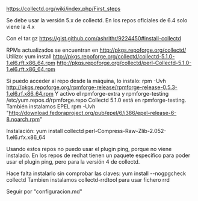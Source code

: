 https://collectd.org/wiki/index.php/First_steps

Se debe usar la versión 5.x de collectd. En los repos oficiales de 6.4 solo viene la 4.x

Con el tar.gz
https://gist.github.com/ashrithr/9224450#install-collectd

RPMs actualizados se encuentran en http://pkgs.repoforge.org/collectd/
Utilizo:
yum install http://pkgs.repoforge.org/collectd/collectd-5.1.0-1.el6.rft.x86_64.rpm http://pkgs.repoforge.org/collectd/perl-Collectd-5.1.0-1.el6.rft.x86_64.rpm


Si puedo acceder al repo desde la máquina, lo instalo:
rpm -Uvh http://pkgs.repoforge.org/rpmforge-release/rpmforge-release-0.5.3-1.el6.rf.x86_64.rpm
Y activo el rpmforge-extra y rpmforge-testing /etc/yum.repos.d/rpmforge.repo
Collectd 5.1.0 está en rpmforge-testing.
También instalamos EPEL
rpm -Uvh "http://download.fedoraproject.org/pub/epel/6/i386/epel-release-6-8.noarch.rpm"

Instalación:
yum install collectd perl-Compress-Raw-Zlib-2.052-1.el6.rfx.x86_64


Usando estos repos no puedo usar el plugin ping, porque no viene instalado.
En los repos de redhat tienen un paquete específico para poder usar el plugin ping, pero para la versión 4 de collectd.

Hace falta instalarlo sin comprobar las claves: yum install --nogpgcheck collectd
Tambien instalamos collectd-rrdtool para usar fichero rrd


Seguir por "configuracion.md"

